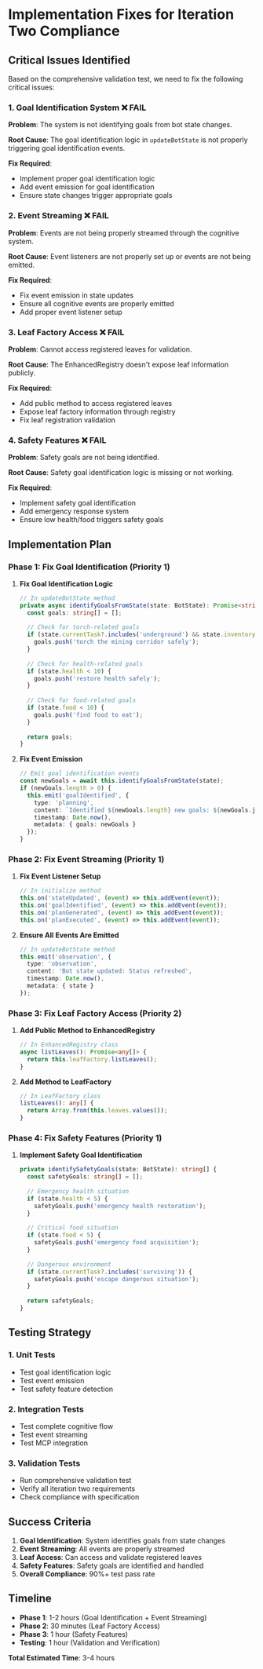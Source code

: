 # Implementation Fixes for Iteration Two Compliance

## Critical Issues Identified

Based on the comprehensive validation test, we need to fix the following critical issues:

### 1. Goal Identification System ❌ FAIL

**Problem**: The system is not identifying goals from bot state changes.

**Root Cause**: The goal identification logic in `updateBotState` is not properly triggering goal identification events.

**Fix Required**:
- Implement proper goal identification logic
- Add event emission for goal identification
- Ensure state changes trigger appropriate goals

### 2. Event Streaming ❌ FAIL

**Problem**: Events are not being properly streamed through the cognitive system.

**Root Cause**: Event listeners are not properly set up or events are not being emitted.

**Fix Required**:
- Fix event emission in state updates
- Ensure all cognitive events are properly emitted
- Add proper event listener setup

### 3. Leaf Factory Access ❌ FAIL

**Problem**: Cannot access registered leaves for validation.

**Root Cause**: The EnhancedRegistry doesn't expose leaf information publicly.

**Fix Required**:
- Add public method to access registered leaves
- Expose leaf factory information through registry
- Fix leaf registration validation

### 4. Safety Features ❌ FAIL

**Problem**: Safety goals are not being identified.

**Root Cause**: Safety goal identification logic is missing or not working.

**Fix Required**:
- Implement safety goal identification
- Add emergency response system
- Ensure low health/food triggers safety goals

## Implementation Plan

### Phase 1: Fix Goal Identification (Priority 1)

1. **Fix Goal Identification Logic**
   ```typescript
   // In updateBotState method
   private async identifyGoalsFromState(state: BotState): Promise<string[]> {
     const goals: string[] = [];
     
     // Check for torch-related goals
     if (state.currentTask?.includes('underground') && state.inventory?.torch) {
       goals.push('torch the mining corridor safely');
     }
     
     // Check for health-related goals
     if (state.health < 10) {
       goals.push('restore health safely');
     }
     
     // Check for food-related goals
     if (state.food < 10) {
       goals.push('find food to eat');
     }
     
     return goals;
   }
   ```

2. **Fix Event Emission**
   ```typescript
   // Emit goal identification events
   const newGoals = await this.identifyGoalsFromState(state);
   if (newGoals.length > 0) {
     this.emit('goalIdentified', {
       type: 'planning',
       content: `Identified ${newGoals.length} new goals: ${newGoals.join(', ')}`,
       timestamp: Date.now(),
       metadata: { goals: newGoals }
     });
   }
   ```

### Phase 2: Fix Event Streaming (Priority 1)

1. **Fix Event Listener Setup**
   ```typescript
   // In initialize method
   this.on('stateUpdated', (event) => this.addEvent(event));
   this.on('goalIdentified', (event) => this.addEvent(event));
   this.on('planGenerated', (event) => this.addEvent(event));
   this.on('planExecuted', (event) => this.addEvent(event));
   ```

2. **Ensure All Events Are Emitted**
   ```typescript
   // In updateBotState method
   this.emit('observation', {
     type: 'observation',
     content: 'Bot state updated: Status refreshed',
     timestamp: Date.now(),
     metadata: { state }
   });
   ```

### Phase 3: Fix Leaf Factory Access (Priority 2)

1. **Add Public Method to EnhancedRegistry**
   ```typescript
   // In EnhancedRegistry class
   async listLeaves(): Promise<any[]> {
     return this.leafFactory.listLeaves();
   }
   ```

2. **Add Method to LeafFactory**
   ```typescript
   // In LeafFactory class
   listLeaves(): any[] {
     return Array.from(this.leaves.values());
   }
   ```

### Phase 4: Fix Safety Features (Priority 1)

1. **Implement Safety Goal Identification**
   ```typescript
   private identifySafetyGoals(state: BotState): string[] {
     const safetyGoals: string[] = [];
     
     // Emergency health situation
     if (state.health < 5) {
       safetyGoals.push('emergency health restoration');
     }
     
     // Critical food situation
     if (state.food < 5) {
       safetyGoals.push('emergency food acquisition');
     }
     
     // Dangerous environment
     if (state.currentTask?.includes('surviving')) {
       safetyGoals.push('escape dangerous situation');
     }
     
     return safetyGoals;
   }
   ```

## Testing Strategy

### 1. Unit Tests
- Test goal identification logic
- Test event emission
- Test safety feature detection

### 2. Integration Tests
- Test complete cognitive flow
- Test event streaming
- Test MCP integration

### 3. Validation Tests
- Run comprehensive validation test
- Verify all iteration two requirements
- Check compliance with specification

## Success Criteria

1. **Goal Identification**: System identifies goals from state changes
2. **Event Streaming**: All events are properly streamed
3. **Leaf Access**: Can access and validate registered leaves
4. **Safety Features**: Safety goals are identified and handled
5. **Overall Compliance**: 90%+ test pass rate

## Timeline

- **Phase 1**: 1-2 hours (Goal Identification + Event Streaming)
- **Phase 2**: 30 minutes (Leaf Factory Access)
- **Phase 3**: 1 hour (Safety Features)
- **Testing**: 1 hour (Validation and Verification)

**Total Estimated Time**: 3-4 hours
